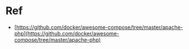# Ref
- [https://github.com/docker/awesome-compose/tree/master/apache-php](https://github.com/docker/awesome-compose/tree/master/apache-php)